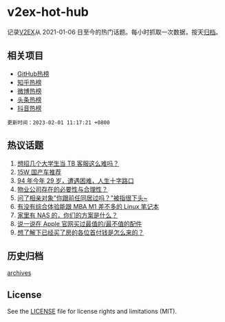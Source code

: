 # v2ex-hot-hub

 记录[V2EX](https://www.v2ex.com/)从 2021-01-06 日至今的热门话题。每小时抓取一次数据，按天[归档](archives)。
 
 ## 相关项目

- [GitHub热榜](https://github.com/snaildev/github-hot-hub)
- [知乎热榜](https://github.com/snaildev/zhihu-hot-hub)
- [微博热榜](https://github.com/snaildev/weibo-hot-hub)
- [头条热榜](https://github.com/snaildev/toutiao-hot-hub)
- [抖音热榜](https://github.com/snaildev/douyin-hot-hub)


 `更新时间：2023-02-01 11:17:21 +0800`

## 热议话题

1. [想招几个大学生当 TB 客服这么难吗？](https://www.v2ex.com/t/911967)
1. [15W 国产车推荐](https://www.v2ex.com/t/911893)
1. [94 年今年 29 岁，遭遇困难，人生十字路口](https://www.v2ex.com/t/912029)
1. [物业公司存在的必要性与合理性？](https://www.v2ex.com/t/911891)
1. [问了相亲对象"你跟前任同居过吗？"被指很下头~](https://www.v2ex.com/t/912146)
1. [有没有综合体验能跟 MBA M1 差不多的 Linux 笔记本](https://www.v2ex.com/t/911901)
1. [家里有 NAS 的，你们的方案是什么？](https://www.v2ex.com/t/911943)
1. [说一说在 Apple 官网买过最值的/最不值的配件](https://www.v2ex.com/t/911922)
1. [想了解下已经买了房的各位首付钱是怎么来的？](https://www.v2ex.com/t/912141)

## 历史归档

[archives](archives)

## License

See the [LICENSE](LICENSE) file for license rights and limitations (MIT).
